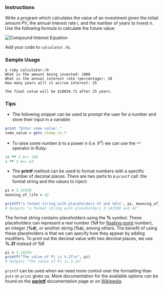 ### Instructions

Write a program which calculates the value of an investment given the initial amount *PV*, the annual interest rate *i*, and the number of years to invest *n*. Use the following formula to calculate the future value:

![Compound Interest Equation](https://s3.amazonaws.com/horizon-production/images/e0ca87a82c591a0e0610792963751fd5.png)

Add your code to `calculator.rb`.

### Sample Usage

```no-highlight
$ ruby calculator.rb
What is the amount being invested: 1000
What is the annual interest rate (percentage): 10
How many years will it accrue interest: 25

The final value will be $10834.71 after 25 years.
```

### Tips

* The following snippet can be used to prompt the user for a number and store their input in a variable:

```ruby
print "Enter some value: "
some_value = gets.chomp.to_f
```

* To raise some number *b* to a power *n* (i.e. *b<sup>n</sup>*) we can use the `**` operator in Ruby:

```ruby
10 ** 2 #=> 100
4 ** 3 #=> 64
```

* The **printf** method can be used to format numbers with a specific number of decimal places. There are two parts to a `printf` call: the format string and the values to inject:

```ruby
pi = 3.14159
meaning_of_life = 42

printf("a format string with placeholders %f and %d\n", pi, meaning_of_life)
# Outputs "a format string with placeholders 3.141590 and 42"
```

The format string contains placeholders using the **%** symbol. These placeholders can represent a real number (**%f** for [floating-point][floating-point] number), an integer (**%d**), or another string (**%s**), among others. The benefit of using these placeholders is that we can specify how they appear by adding modifiers. To print out the decimal value with two decimal places, we use **%.2f** instead of **%f**:

```ruby
pi = 3.14159
printf("The value of Pi is %.2f\n", pi)
# Outputs "The value of Pi is 3.14"
```

`printf` can be used when we need more control over the formatting than `puts` or `print` gives us. More documentation for the available options can be found on the [**sprintf**][sprintf] documentation page or on [Wikipedia][printf-format-string].

[sprintf]: http://ruby-doc.org/core-1.9.3/Kernel.html#method-i-sprintf
[printf-format-string]: http://en.wikipedia.org/wiki/Printf_format_string
[floating-point]: http://en.wikipedia.org/wiki/Floating_point
